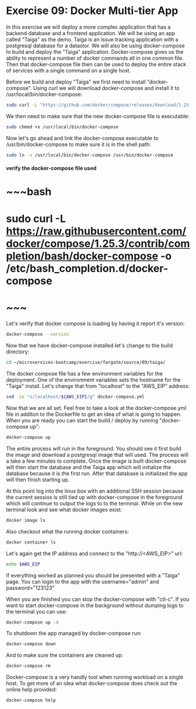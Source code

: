# Exercise 09: Docker Multi-tier App

In this exercise we will deploy a more complex application that has a backend database and a frontend application.  We will be using an app called "Taiga" as the demo.  Taiga is an issue tracking application with a postgresql database for a datastor.  We will also be using docker-compose to build and deploy the "Taiga" application.  Docker-compose gives us the ability to represent a number of docker commands all in one common file.  Then that docker-compose file then can be used to deploy the entire stack of services with a single command on a single host.

Before we build and deploy "Taiga" we first need to install "docker-compose".  Using curl we will download docker-compose and install it to /usr/local/bin/docker-compose:
~~~bash
sudo curl -L "https://github.com/docker/compose/releases/download/1.25.3/docker-compose-$(uname -s)-$(uname -m)" -o /usr/local/bin/docker-compose
~~~

We then need to make sure that the new docker-compose file is executable:
~~~bash
sudo chmod +x /usr/local/bin/docker-compose
~~~

Now let's go ahead and link the docker-compose executable to /usr/bin/docker-compose to make sure it is in the shell path:
~~~bash
sudo ln -s /usr/local/bin/docker-compose /usr/bin/docker-compose
~~~

#### verify the docker-compose file used ####
# ~~~bash
# sudo curl -L https://raw.githubusercontent.com/docker/compose/1.25.3/contrib/completion/bash/docker-compose -o /etc/bash_completion.d/docker-compose
# ~~~


Let's verify that docker compose is loading by having it report it's version:
~~~bash
docker-compose --version
~~~

Now that we have docker-compose installed let's change to the build directory:
~~~bash
cd ~/microservices-bootcamp/exercise/fargate/source/09/taiga/
~~~

The docker compose file has a few environment variables for the deployment.  One of the environment variables sets the hostname for the "Taiga" install.  Let's change that from "localhost" to the "AWS_EIP" address:
~~~bash
sed -ie "s/localhost/${AWS_EIP}/g" docker-compose.yml
~~~

Now that we are all set.  Feel free to take a look at the docker-compose.yml file in additon to the Dockerfile to get an idea of what is going to happen.  When you are ready you can start the build / deploy by running "docker-compose up":
~~~bash
docker-compose up
~~~

The entire process will run in the foreground.  You should see it first build the image and download a postgresql image that will used.  The process will a take a few minutes to complete.  Once the image is built docker-compose will then start the database and the Taiga app which will initialize the database because it is the first run.  After that database is initialized the app will then finish starting up.

At this point log into the linux box with an additional SSH session because the current sessios is still tied up with docker-compose in the foreground which will continue to output the logs to to the terminal.  While on the new terminal look and see what docker images exist:
~~~bash
docker image ls
~~~

Also checkout what the running docker containers:
~~~bash
docker container ls
~~~

Let's again get the IP address and connect to the "http://<AWS_EIP>" url:
~~~bash
echo $AWS_EIP
~~~

If everything worked as planned you should be presented with a "Taiga" page.  You can login to the app with the username="admin" and password="123123"

When you are finished you can stop the docker-compose with "ctl-c".  If you want to start docker-compose in the background without dumping logs to the terminal you can use:
~~~bash
docker-compose up -d
~~~

To shutdown the app managed by docker-compose run:
~~~bash
docker-compose down
~~~

And to make sure the containers are cleaned up:
~~~bash
docker-compose rm
~~~

Docker-compose is a very handly tool when running workload on a single host.  To get more of an idea what docker-compose does check out the online help provided:
~~~bash
docker-compose help
~~~
